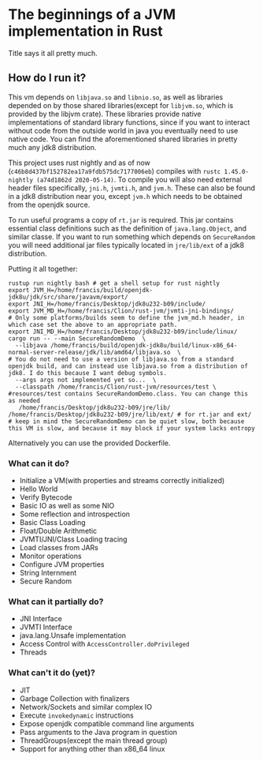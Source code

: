 # The beginnings of a JVM implementation in Rust

Title says it all pretty much. 

## How do I run it?

This vm depends on `libjava.so` and `libnio.so`, as well as libraries depended on by those shared libraries(except for `libjvm.so`, which is provided by the libjvm crate).
These libraries provide native implementations of standard library functions, since if you want to interact without code from the outside world in java you eventually need to use native code. 
You can find the aforementioned shared libraries in pretty much any jdk8 distribution.

This project uses rust nightly and as of now (`c46b8d437bf152782ea17a9fdb575dc7177006eb`) compiles with `rustc 1.45.0-nightly (a74d1862d 2020-05-14)`. 
To compile you will also need external header files specifically, `jni.h`, `jvmti.h`, and `jvm.h`. These can also be found in a jdk8 distribution near you, except `jvm.h` which needs to be obtained from the openjdk source. 

To run useful programs a copy of `rt.jar` is required. This jar contains essential class definitions such as the definition of `java.lang.Object`, and similar classe.
If you want to run something which depends on `SecureRandom` you will need additional jar files typically located in `jre/lib/ext` of a jdk8 distribution.

Putting it all together:

```shell script
rustup run nightly bash # get a shell setup for rust nightly
export JVM_H=/home/francis/build/openjdk-jdk8u/jdk/src/share/javavm/export/
export JNI_H=/home/francis/Desktop/jdk8u232-b09/include/
export JVM_MD_H=/home/francis/Clion/rust-jvm/jvmti-jni-bindings/ 
# Only some platforms/builds seem to define the jvm_md.h header, in which case set the above to an appropriate path.
export JNI_MD_H=/home/francis/Desktop/jdk8u232-b09/include/linux/
cargo run -- --main SecureRandomDemo  \ 
  --libjava /home/francis/build/openjdk-jdk8u/build/linux-x86_64-normal-server-release/jdk/lib/amd64/libjava.so  \
# You do not need to use a version of libjava.so from a standard openjdk build, and can instead use libjava.so from a distribution of jdk8. I do this because I want debug symbols.
  --args args not implemented yet so...  \
  --classpath /home/francis/Clion/rust-jvm/resources/test \ #resources/test contains SecureRandomDemo.class. You can change this as needed 
   /home/francis/Desktop/jdk8u232-b09/jre/lib/ /home/francis/Desktop/jdk8u232-b09/jre/lib/ext/ # for rt.jar and ext/
# keep in mind the SecureRandomDemo can be quiet slow, both because this VM is slow, and because it may block if your system lacks entropy
```

Alternatively you can use the provided Dockerfile.

### What can it do? 
 - Initialize a VM(with properties and streams correctly initialized)
 - Hello World
 - Verify Bytecode
 - Basic IO as well as some NIO
 - Some reflection and introspection
 - Basic Class Loading
 - Float/Double Arithmetic
 - JVMTI/JNI/Class Loading tracing
 - Load classes from JARs
 - Monitor operations
 - Configure JVM properties
 - String Internment
 - Secure Random
 

### What can it partially do?
 - JNI Interface
 - JVMTI Interface
 - java.lang.Unsafe implementation 
 - Access Control with `AccessController.doPrivileged`
 - Threads

### What can't it do (yet)? 
- JIT 
- Garbage Collection with finalizers
- Network/Sockets and similar complex IO
- Execute `invokedynamic` instructions
- Expose openjdk compatible command line arguments
- Pass arguments to the Java program in question
- ThreadGroups(except the main thread group)
- Support for anything other than x86_64 linux